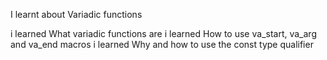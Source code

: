 I learnt about Variadic functions 

   i learned  What variadic functions are
   i learned  How to use va_start, va_arg and va_end macros
   i learned  Why and how to use the const type qualifier

